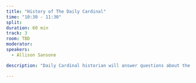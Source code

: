 ```yaml
---
title: "History of The Daily Cardinal"
time: "10:30 - 11:30"
split:
duration: 60 min
track: 3
room: TBD
moderator:
speakers:
  - Allison Sansone

description: "Daily Cardinal historian will answer questions about the history of the sixth oldest college newspaper in the U.S."

---
```

